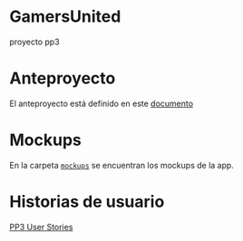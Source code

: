 # GamersUnited
proyecto pp3
# Anteproyecto
El anteproyecto está definido en este [documento](https://drive.google.com/file/d/1Qs5E6DYQLrGiizaLAWP8_3dCXG5wlk0d/view?usp=sharing)
# Mockups
En la carpeta [`mockups`](/mockups/) se encuentran los mockups de la app.
# Historias de usuario
[PP3 User Stories](https://github.com/users/germandgm/projects/1/views/1)

